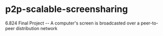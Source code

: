 # p2p-scalable-screensharing
6.824 Final Project -- A computer's screen is broadcasted over a peer-to-peer distribution network
